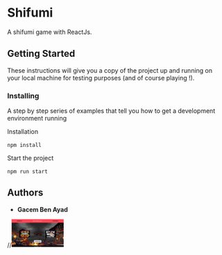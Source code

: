 # Shifumi

A shifumi game with ReactJs.

## Getting Started

These instructions will give you a copy of the project up and running on
your local machine for testing purposes (and of course playing !). 

### Installing

A step by step series of examples that tell you how to get a development
environment running

Installation

    npm install

Start the project

    npm run start

## Authors

  - **Gacem Ben Ayad**
    
//<img src="Combat.png" width="120"/>
